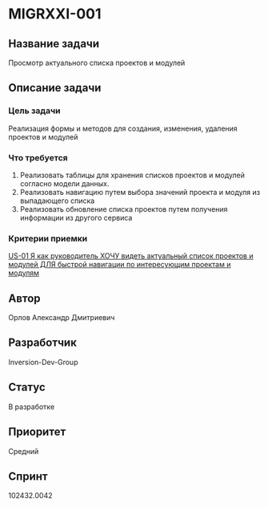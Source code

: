 # MIGRXXI-001

## Название задачи

Просмотр актуального списка проектов и модулей

## Описание задачи

### Цель задачи

Реализация формы и методов для создания, изменения, удаления проектов и модулей

### Что требуется

1. Реализовать таблицы для хранения списков проектов и модулей согласно модели данных.
2. Реализовать навигацию путем выбора значений проекта и модуля из выпадающего списка
3. Реализовать обновление списка проектов путем получения информации из другого сервиса

### Критерии приемки 

[US-01 Я как руководитель ХОЧУ видеть актуальный список проектов и модулей ДЛЯ быстрой навигации по интересующим проектам и модулям](../ac/AC.md#us01)

## Автор

Орлов Александр Дмитриевич

## Разработчик

Inversion-Dev-Group

## Статус

В разработке

## Приоритет

Средний

## Спринт

102432.0042